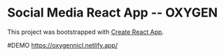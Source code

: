 # Social Media React App -- OXYGEN

This project was bootstrapped with [Create React App](https://github.com/facebook/create-react-app).

#DEMO 
https://oxygennicl.netlify.app/

